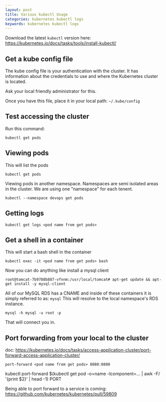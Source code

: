 ```yaml
---
layout: post
title: Various kubectl Usage
categories: kubernetes kubectl logs
keywords: kubernetes kubectl logs
---
```


Download the latest `kubectl` version here:  https://kubernetes.io/docs/tasks/tools/install-kubectl/


## Get a kube config file
The kube config file is your authentication with the cluster.  It has information
about the credentials to use and where the Kubernetes cluster is located.

Ask your local friendly administrator for this.

Once you have this file, place it in your local path: `~/.kube/config`

## Test accessing the cluster

Run this command:

```
kubectl get pods
```

## Viewing pods
This will list the pods

```
kubectl get pods
```

Viewing pods in another namespace.  Namespaces are semi isolated areas in the cluster.
We are using one "namespace" for each tenent.

```
kubectl --namespace devops get pods
```

## Getting logs

```
kubectl get logs <pod name from get pods>
```

## Get a shell in a container

This will start a bash shell in the container

```
kubectl exec -it <pod name from get pods> bash
```

Now you can do anything like install a mysql client

```
root@tomcat-7b9788b887-vfnnm:/usr/local/tomcat# apt-get update && apt-get install -y mysql-client
```

All of our MySQL RDS has a CNAME and inside of these containers it is simply referred to as: `mysql`
This will resolve to the local namespace's RDS instance.

```
mysql -h mysql -u root -p
```

That will connect you in.

## Port forwarding from your local to the cluster
doc: https://kubernetes.io/docs/tasks/access-application-cluster/port-forward-access-application-cluster/

```
port-forward <pod name from get pods> 8080:8080
```

kubectl port-forward $(kubectl get pod -o=name -lcomponent=... | awk -F/ '{print $2}' | head -1) PORT


Being able to port forward to a service is coming: https://github.com/kubernetes/kubernetes/pull/59809
